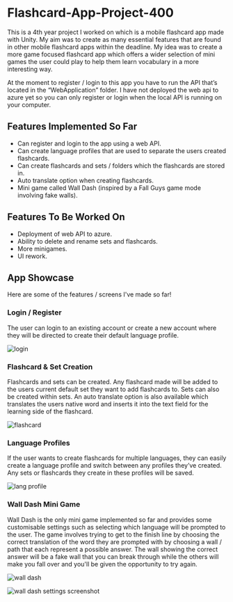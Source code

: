 # Flashcard-App-Project-400

This is a 4th year project I worked on which is a mobile flashcard app made with Unity. My aim was to create as many essential features that are found in other mobile flashcard apps within the deadline. My idea was to create a more game focused flashcard app which offers a wider selection of mini games the user could play to help them learn vocabulary in a more interesting way. 

At the moment to register / login to this app you have to run the API that’s located in the “WebApplication” folder. I have not deployed the web api to azure yet so you can only register or login when the local API is running on your computer.

## Features Implemented So Far
-	Can register and login to the app using a web API.
-	Can create language profiles that are used to separate the users created flashcards.
-	Can create flashcards and sets / folders which the flashcards are stored in. 
-	Auto translate option when creating flashcards.
-	Mini game called Wall Dash (inspired by a Fall Guys game mode involving fake walls).

## Features To Be Worked On
-	Deployment of web API to azure. 
-	Ability to delete and rename sets and flashcards.
-	More minigames.
-	UI rework. 

## App Showcase
Here are some of the features / screens I've made so far!

### Login / Register
The user can login to an existing account or create a new account where they will be directed to create their default language profile.

![login](https://user-images.githubusercontent.com/47157867/195874001-04a849f7-a2fc-400f-9fbb-0a09f7aa4b65.gif)

### Flashcard & Set Creation
Flashcards and sets can be created. Any flashcard made will be added to the users current default set they want to add flashcards to. Sets can also be created within sets. An auto translate option is also available which translates the users native word and inserts it into the text field for the learning side of the flashcard. 

![flashcard](https://user-images.githubusercontent.com/47157867/195878964-df7e85e0-5739-4c9b-9025-773b45401453.gif)

### Language Profiles
If the user wants to create flashcards for multiple languages, they can easily create a language profile and switch between any profiles they’ve created.  Any sets or flashcards they create in these profiles will be saved. 

![lang profile](https://user-images.githubusercontent.com/47157867/195874044-b4de4883-49ee-4b1c-9a73-2e5843075fb3.gif)

### Wall Dash Mini Game
Wall Dash is the only mini game implemented so far and provides some customisable settings such as selecting which language will be prompted to the user. The game involves trying to get to the finish line by choosing the correct translation of the word they are prompted with by choosing a wall / path that each represent a possible answer. The wall showing the correct answer will be a fake wall that you can break through while the others will make you fall over and you'll be given the opportunity to try again.

![wall dash](https://user-images.githubusercontent.com/47157867/195875098-8c6c5086-d5c3-4bf7-a16b-2c5cc13e4e98.gif)

![wall dash settings screenshot](https://user-images.githubusercontent.com/47157867/195875124-dda4139b-0dd7-4293-b000-a61a890ffb1c.png)
